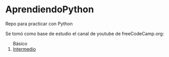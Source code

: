# AprendiendoPython
Repo para practicar con Python

Se tomó como base de estudio el canal de youtube de freeCodeCamp.org:

<ol>
  <li<a href="about.html">Básico<a></li>
  <li><a href="https://www.youtube.com/watch?v=HGOBQPFzWKo&list=PLWKjhJtqVAbnqBxcdjVGgT3uVR10bzTEB&index=33">Intermedio<a></li>
<ol>
